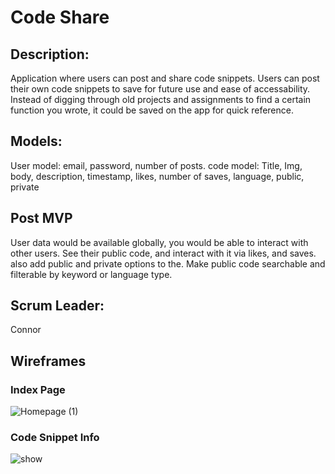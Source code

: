 # Code Share

## Description:

Application where users can post and share code snippets. Users can post their own code snippets to save for future use and ease of accessability. Instead of digging through old projects and assignments to find a certain function you wrote, it could be saved on the app for quick reference.

## Models:

User model: email, password, number of posts.
code model: Title, Img, body, description, timestamp, likes, number of saves, language, public, private

## Post MVP

User data would be available globally, you would be able to interact with other users. See their public code, and interact with it via likes, and saves. also add public and private options to the. Make public code searchable and filterable by keyword or language type.

## Scrum Leader:

Connor

## Wireframes

### Index Page

![Homepage (1)](https://user-images.githubusercontent.com/58124052/82001132-0417a600-9620-11ea-9680-9aabbaea4b74.png)

### Code Snippet Info

![show](https://user-images.githubusercontent.com/58124052/82001868-d59aca80-9621-11ea-9b40-9d42c0bcf842.png)
